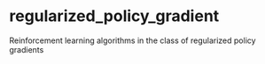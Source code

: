 # regularized_policy_gradient
Reinforcement learning algorithms in the class of regularized policy gradients
